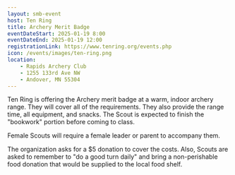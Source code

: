 ```yaml
---
layout: smb-event
host: Ten Ring
title: Archery Merit Badge
eventDateStart: 2025-01-19 8:00
eventDateEnd: 2025-01-19 12:00
registrationLink: https://www.tenring.org/events.php
icon: /events/images/ten-ring.png
location:
    - Rapids Archery Club
    - 1255 133rd Ave NW
    - Andover, MN 55304
---
```


Ten Ring is offering the Archery merit badge at a warm, indoor archery range. They will cover all of the requirements. They also provide the range time, all equipment, and snacks. The Scout is expected to finish the "bookwork" portion before coming to class.

Female Scouts will require a female leader or parent to accompany them.

The organization asks for a $5 donation to cover the costs. Also, Scouts are asked to remember to "do a good turn daily" and bring a non-perishable food donation that would be supplied to the local food shelf.
